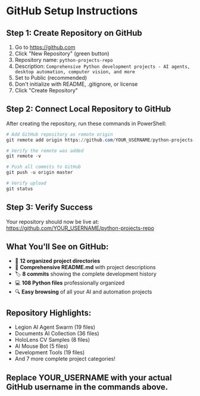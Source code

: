 # GitHub Setup Instructions

## Step 1: Create Repository on GitHub
1. Go to https://github.com
2. Click "New Repository" (green button)
3. Repository name: `python-projects-repo`
4. Description: `Comprehensive Python development projects - AI agents, desktop automation, computer vision, and more`
5. Set to Public (recommended)
6. Don't initialize with README, .gitignore, or license
7. Click "Create Repository"

## Step 2: Connect Local Repository to GitHub
After creating the repository, run these commands in PowerShell:

```powershell
# Add GitHub repository as remote origin
git remote add origin https://github.com/YOUR_USERNAME/python-projects-repo.git

# Verify the remote was added
git remote -v

# Push all commits to GitHub
git push -u origin master

# Verify upload
git status
```

## Step 3: Verify Success
Your repository should now be live at:
https://github.com/YOUR_USERNAME/python-projects-repo

## What You'll See on GitHub:
- 📁 **12 organized project directories**
- 📄 **Comprehensive README.md** with project descriptions
- 🏷️ **8 commits** showing the complete development history
- 💻 **108 Python files** professionally organized
- 🔍 **Easy browsing** of all your AI and automation projects

## Repository Highlights:
- Legion AI Agent Swarm (19 files)
- Documents AI Collection (36 files)
- HoloLens CV Samples (8 files)
- AI Mouse Bot (5 files)
- Development Tools (19 files)
- And 7 more complete project categories!

## Replace YOUR_USERNAME with your actual GitHub username in the commands above.
